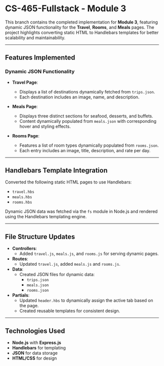 # CS-465-Fullstack - Module 3

This branch contains the completed implementation for **Module 3**, featuring dynamic JSON functionality for the **Travel**, **Rooms**, and **Meals** pages. The project highlights converting static HTML to Handlebars templates for better scalability and maintainability.

---

## Features Implemented

### Dynamic JSON Functionality
- **Travel Page**:
  - Displays a list of destinations dynamically fetched from `trips.json`.
  - Each destination includes an image, name, and description.

- **Meals Page**:
  - Displays three distinct sections for seafood, desserts, and buffets.
  - Content dynamically populated from `meals.json` with corresponding hover and styling effects.

- **Rooms Page**:
  - Features a list of room types dynamically populated from `rooms.json`.
  - Each entry includes an image, title, description, and rate per day.

---

## Handlebars Template Integration

Converted the following static HTML pages to use Handlebars:
- `travel.hbs`
- `meals.hbs`
- `rooms.hbs`

Dynamic JSON data was fetched via the `fs` module in Node.js and rendered using the Handlebars templating engine.

---

## File Structure Updates
- **Controllers**:
  - Added `travel.js`, `meals.js`, and `rooms.js` for serving dynamic pages.
- **Routes**:
  - Updated `travel.js`, added `meals.js` and `rooms.js`.
- **Data**:
  - Created JSON files for dynamic data:
    - `trips.json`
    - `meals.json`
    - `rooms.json`
- **Partials**:
  - Updated `header.hbs` to dynamically assign the active tab based on the page.
  - Created reusable templates for consistent design.

---

## Technologies Used
- **Node.js** with **Express.js**
- **Handlebars** for templating
- **JSON** for data storage
- **HTML/CSS** for design

